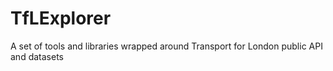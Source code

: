 # TfLExplorer
A set of tools and libraries wrapped around Transport for London public API and datasets
